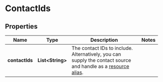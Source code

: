

# ContactIds


## Properties

| Name | Type | Description | Notes |
|------------ | ------------- | ------------- | -------------|
|**contactIds** | **List&lt;String&gt;** | The contact IDs to include. Alternatively, you can supply the contact source and handle as a [resource alias](https://dev.frontapp.com/docs/resource-aliases-1). |  |



